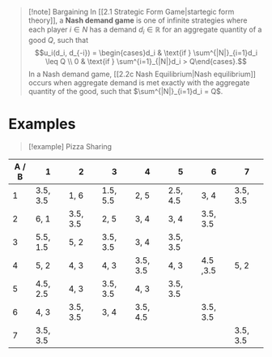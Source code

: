 >[!note] Bargaining
>In [[2.1 Strategic Form Game|startegic form theory]], a **Nash demand game** is one of infinite strategies where each player $i \in N$ has a demand $d_i \in \mathbb{R}$ for an aggregate quantity of a good $Q$, such that
>$$u_i(d_i, d_{-i}) = \begin{cases}d_i & \text{if } \sum^{|N|}_{i=1}d_i \leq Q \\ 0 & \text{if } \sum^{i=1}_{|N|}d_i > Q\end{cases}.$$
>In a Nash demand game, [[2.2c Nash Equilibrium|Nash equilibrium]] occurs when aggregate demand is met exactly with the aggregate quantity of the good, such that $\sum^{|N|}_{i=1}d_i = Q$.

# Examples
>[!example] Pizza Sharing

| A / B | 1        | 2        | 3        | 4        | 5        | 6        | 7        |
| ----- | -------- | -------- | -------- | -------- | -------- | -------- | -------- |
| 1     | 3.5, 3.5 | 1, 6     | 1.5, 5.5 | 2, 5     | 2.5, 4.5 | 3, 4     | 3.5, 3.5 |
| 2     | 6, 1     | 3.5, 3.5 | 2, 5     | 3, 4     | 3, 4     | 3.5, 3.5 |          |
| 3     | 5.5, 1.5 | 5, 2     | 3.5, 3.5 | 3, 4     | 3.5, 3.5 |          |          |
| 4     | 5, 2     | 4, 3     | 4, 3     | 3.5, 3.5 | 4, 3     | 4.5 ,3.5 | 5, 2     |
| 5     | 4.5, 2.5 | 4, 3     | 3.5, 3.5 | 4, 3     | 3.5, 3.5 |          |          |
| 6     | 4, 3     | 3.5, 3.5 | 3, 4     | 3.5, 4.5 |          | 3.5, 3.5 |          |
| 7     | 3.5, 3.5 |          |          |          |          |          | 3.5, 3.5 |
